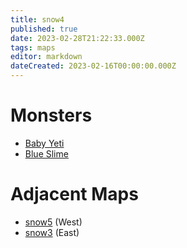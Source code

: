 ```yaml
---
title: snow4
published: true
date: 2023-02-28T21:22:33.000Z
tags: maps
editor: markdown
dateCreated: 2023-02-16T00:00:00.000Z
---
```



# Monsters
 * [Baby Yeti](/monsters/baby-yeti)
 * [Blue Slime](/monsters/blue-slime)

# Adjacent Maps
 * [snow5](/maps/snow5) (West)
 * [snow3](/maps/snow3) (East)
